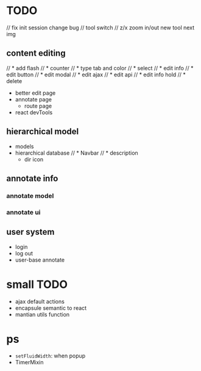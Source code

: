 # TODO
// fix init session change bug
// tool switch
// z/x zoom in/out
new tool
next img

## content editing
// *   add flash
// *   counter
// *   type tab and color
// *   select
// *   edit info
//    *   edit button
//    *   edit modal
//    *   edit ajax
//    *   edit api
//    *   edit info hold
// *   delete
*   better edit page
*   annotate page
    *   route page
*   react devTools

## hierarchical model
*   models
*   hierarchical database
    // *   Navbar
    // *   description
    *   dir icon


## annotate info
### annotate model
### annotate ui

## user system
*   login
*   log out
*   user-base annotate

# small TODO
*   ajax default actions
*   encapsule semantic to react
*   mantian utils function



# ps
*   `setFluidWidth`: when popup
*   TimerMixin
